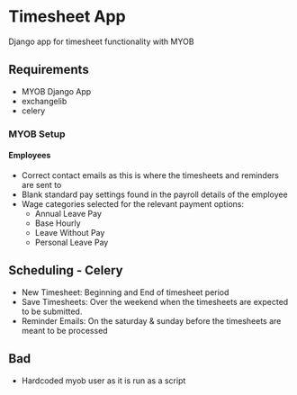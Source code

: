 # Timesheet App
Django app for timesheet functionality with MYOB

## Requirements
 - MYOB Django App
 - exchangelib
 - celery

### MYOB Setup
#### Employees
 - Correct contact emails as this is where the timesheets and reminders are sent to
 - Blank standard pay settings found in the payroll details of the employee
 - Wage categories selected for the relevant payment options:
    - Annual Leave Pay
    - Base Hourly
    - Leave Without Pay
    - Personal Leave Pay

## Scheduling - Celery
 - New Timesheet: Beginning and End of timesheet period
 - Save Timesheets: Over the weekend when the timesheets are expected to be submitted.
 - Reminder Emails: On the saturday & sunday before the timesheets are meant to be processed


## Bad
 - Hardcoded myob user as it is run as a script